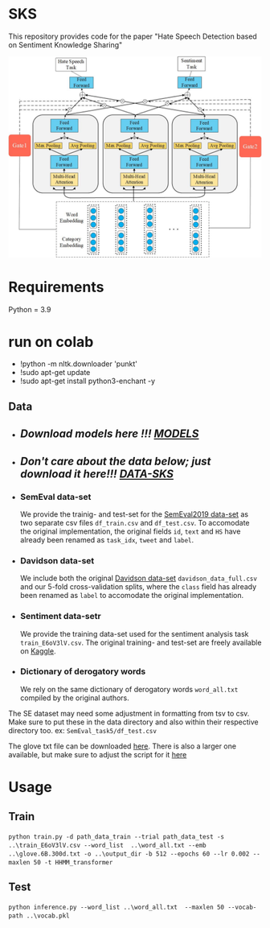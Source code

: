 # SKS
This repository provides code for the paper "Hate Speech Detection based on Sentiment Knowledge Sharing"

![avatar](figure1.jpg)

# Requirements
Python = 3.9
# run on colab
+ !python -m nltk.downloader 'punkt'
+ !sudo apt-get update
+ !sudo apt-get install python3-enchant -y

## Data
- ## **_Download models here !!! [MODELS](https://drive.google.com/drive/folders/1NMphGjxDkNpc1j8z6JY7_sgrS0yeoO72?usp=sharing)_**
- ## **_Don't care about the data below; just download it here!!! [DATA-SKS](https://drive.google.com/file/d/1XmpvGpbPpjUn4MtuhMvxRetLLk_vZne4/view?usp=sharing)_**

- ### SemEval data-set

    We provide the trainig- and test-set for the [SemEval2019 data-set](http://hatespeech.di.unito.it/hateval.html) as two separate csv files `df_train.csv` and `df_test.csv`. To accomodate the original implementation, the original fields `id`, `text` and `HS` have already been renamed as `task_idx`, `tweet` and `label`.

- ### Davidson data-set

    We include both the original [Davidson data-set](https://github.com/t-davidson/hate-speech-and-offensive-language/tree/master/data) `davidson_data_full.csv` and our 5-fold cross-validation splits, where the `class` field has already been renamed as `label` to accomodate the original implementation.

- ### Sentiment data-setr

    We provide the training data-set used for the sentiment analysis task `train_E6oV3lV.csv`. The original training- and test-set are freely available on [Kaggle](https://www.kaggle.com/dv1453/twitter-sentiment-analysis-analytics-vidya).

- ### Dictionary of derogatory words

    We rely on the same dictionary of derogatory words `word_all.txt` compiled by the original authors.

The SE dataset may need some adjustment in formatting from tsv to csv. Make sure to put these in the data directory and also within their respective directory too. ex: `SemEval_task5/df_test.csv`

The glove txt file can be downloaded [here](https://www.kaggle.com/datasets/aellatif/glove6b300dtxt). There is also a larger one available, but make sure to adjust the script for it [here](https://www.kaggle.com/datasets/authman/pickled-glove840b300d-for-10sec-loading)
# Usage
## **Train**
`python train.py -d path_data_train --trial path_data_test -s ..\train_E6oV3lV.csv --word_list  ..\word_all.txt --emb ..\glove.6B.300d.txt -o ..\output_dir -b 512 --epochs 60 --lr 0.002 --maxlen 50 -t HHMM_transformer
`
## **Test**
`python inference.py --word_list ..\word_all.txt  --maxlen 50 --vocab-path ..\vocab.pkl`